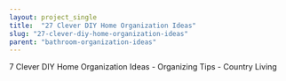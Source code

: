 ```yaml
---
layout: project_single
title:  "27 Clever DIY Home Organization Ideas"
slug: "27-clever-diy-home-organization-ideas"
parent: "bathroom-organization-ideas"
---
```

7 Clever DIY Home Organization Ideas - Organizing Tips - Country Living